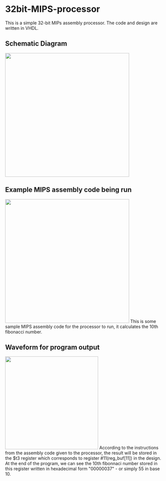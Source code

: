 # 32bit-MIPS-processor

This is a simple 32-bit MIPs assembly processor. The code and design are written in VHDL.

## Schematic Diagram

<img src="https://user-images.githubusercontent.com/70542819/184554549-36b94b31-724a-4e9c-ba8a-0285890ad256.png" height="400"/>

## Example MIPS assembly code being run

<img src="https://user-images.githubusercontent.com/70542819/184554550-a2774d5e-cc29-4578-a152-0024e2060e3b.png" height="400"/>
This is some sample MIPS assembly code for the processor to run, it calculates the 10th fibonacci number.

## Waveform for program output

<img src="https://user-images.githubusercontent.com/70542819/184554551-db8059c1-752b-437b-adce-3ca8cf49ddb6.png" height="300"/>
According to the instructions from the assembly code given to the processor, the result will be stored in the $t3 register which corresponds to register #11(reg_buf[11]) in the design. At the end of the program, we can see the 10th fibonnaci number stored in this register written in hexadecimal form "00000037" - or simply 55 in base 10.
